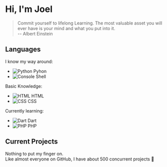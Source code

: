 # Hi, I'm Joel
> Commit yourself to lifelong Learning. The most valuable asset you will ever have is your mind and what you put into it.  
> -- Albert Einstein

## Languages
I know my way around:
- ![Python](https://img.icons8.com/color/30/000000/python--v1.png) Pyhon  
- ![Console](https://img.icons8.com/color/30/console.png) Shell 

Basic Knowledge:
- ![HTML](https://img.icons8.com/color/30/html-5.png) HTML  
- ![CSS](https://img.icons8.com/color/30/css3.png) CSS 

Currently learning:  
- ![Dart](https://img.icons8.com/color/30/dart.png) Dart  
- ![PHP](https://img.icons8.com/color/30/php.png) PHP  
## Current Projects
Nothing to put my finger on.  
Like almost everyone on GitHub, I have about 500 concurrent projects :slightly_smiling_face: 

<!--
**JoelJoos/JoelJoos** is a ✨ _special_ ✨ repository because its `README.md` (this file) appears on your GitHub profile.

Here are some ideas to get you started:

- 🔭 I’m currently working on ...
- 🌱 I’m currently learning ...
- 👯 I’m looking to collaborate on ...
- 🤔 I’m looking for help with ...
- 💬 Ask me about ...
- 📫 How to reach me: ...
- 😄 Pronouns: ...
- ⚡ Fun fact: ...
-->
